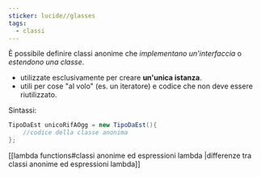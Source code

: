 ```yaml
---
sticker: lucide//glasses
tags:
  - classi
---
```

È possibile definire classi anonime che *implementano un'interfaccia* o *estendono una classe*.
- utilizzate esclusivamente per creare **un'unica istanza**.
- utili per cose "al volo" (es. un iteratore) e codice che non deve essere riutilizzato.

Sintassi:
```java
TipoDaEst unicoRifAOgg = new TipoDaEst(){
	//codice della classe anonima
};
```

[[lambda functions#classi anonime ed espressioni lambda |differenze tra classi anonime ed espressioni lambda]]